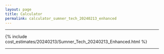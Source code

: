 ```yaml
---
layout: page
title: Calculator
permalink: calculator_sumner_tech_20240213_enhanced
---
```


___

{% include cost_estimates/20240213/Sumner_Tech_20240213_Enhanced.html %}

___


